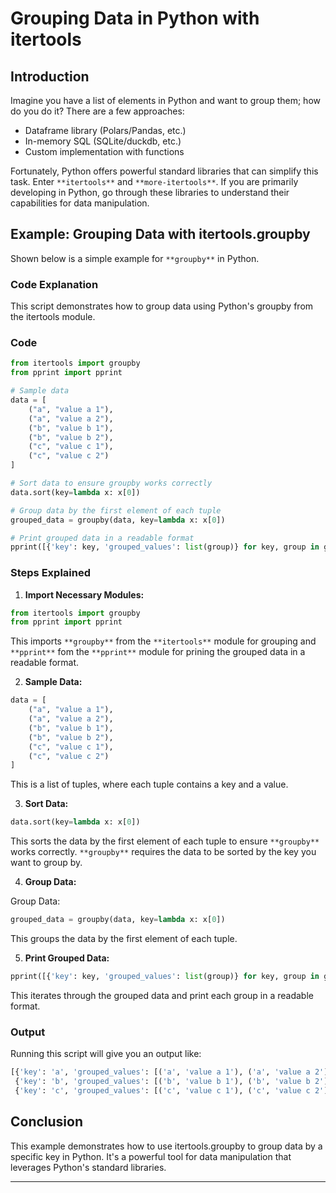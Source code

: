 # **Grouping Data in Python with itertools**


## **Introduction**

Imagine you have a list of elements in Python and want to group them; how do you do it? There are a few approaches:

- Dataframe library (Polars/Pandas, etc.)
- In-memory SQL (SQLite/duckdb, etc.)
- Custom implementation with functions

Fortunately, Python offers powerful standard libraries that can simplify this task. Enter `**itertools**` and `**more-itertools**`. If you are primarily developing in Python, go through these libraries to understand their capabilities for data manipulation.


## **Example: Grouping Data with itertools.groupby**

Shown below is a simple example for `**groupby**` in Python.

### **Code Explanation**
This script demonstrates how to group data using Python's groupby from the itertools module.

### **Code**

```python
from itertools import groupby
from pprint import pprint

# Sample data
data = [
    ("a", "value a 1"),
    ("a", "value a 2"),
    ("b", "value b 1"),
    ("b", "value b 2"),
    ("c", "value c 1"),
    ("c", "value c 2")
]

# Sort data to ensure groupby works correctly
data.sort(key=lambda x: x[0])

# Group data by the first element of each tuple
grouped_data = groupby(data, key=lambda x: x[0])

# Print grouped data in a readable format
pprint([{'key': key, 'grouped_values': list(group)} for key, group in grouped_data])

```

### **Steps Explained**

1. **Import Necessary Modules:**

```python
from itertools import groupby
from pprint import pprint

```

This imports `**groupby**` from the `**itertools**` module for grouping and `**pprint**` fom the `**pprint**` module for prining the grouped data in a readable format.

2. **Sample Data:**

```python
data = [
    ("a", "value a 1"),
    ("a", "value a 2"),
    ("b", "value b 1"),
    ("b", "value b 2"),
    ("c", "value c 1"),
    ("c", "value c 2")
]

```
This is a list of tuples, where each tuple contains a key and a value.


3. **Sort Data:**

```python
data.sort(key=lambda x: x[0])

```

This sorts the data by the first element of each tuple to ensure `**groupby**` works correctly. `**groupby**` requires the data to be sorted by the key you want to group by.

4. **Group Data:**

Group Data:

```python
grouped_data = groupby(data, key=lambda x: x[0])

```

This groups the data by the first element of each tuple.


5. **Print Grouped Data:**

```python
pprint([{'key': key, 'grouped_values': list(group)} for key, group in grouped_data])

```
This iterates through the grouped data and print each group in a readable format.


### **Output**

Running this script will give you an output like:

```python
[{'key': 'a', 'grouped_values': [('a', 'value a 1'), ('a', 'value a 2')]},
 {'key': 'b', 'grouped_values': [('b', 'value b 1'), ('b', 'value b 2')]},
 {'key': 'c', 'grouped_values': [('c', 'value c 1'), ('c', 'value c 2')]}]

```

## **Conclusion**
This example demonstrates how to use itertools.groupby to group data by a specific key in Python. It's a powerful tool for data manipulation that leverages Python's standard libraries.


---






